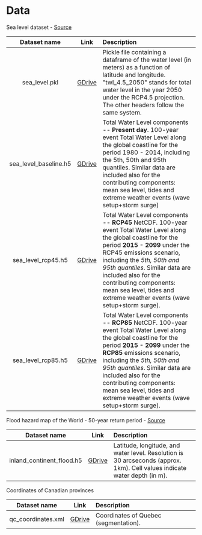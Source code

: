 # Data

Sea level dataset - [Source](http://data.jrc.ec.europa.eu/dataset/jrc-liscoast-10012)

|      Dataset name      |                                     Link                                     | Description                                                                                                                                     |
| :--------------------: | :--------------------------------------------------------------------------: | :---------------------------------------------------------------------------------------------------------------------------------------------- |
| sea_level.pkl | [GDrive](https://drive.google.com/open?id=1uKx-I0hUESuPOjK650lFAUSQBjrwexbv) | Pickle file containing a dataframe of the water level (in meters) as a function of latitude and longitude. "twl_4.5_2050" stands for total water level in the year 2050 under the RCP4.5 projection. The other headers follow the same system.|
| sea_level_baseline.h5 | [GDrive](https://drive.google.com/open?id=19DXUJCrTZAvXtGX6JStrbMFDHu-I6s4t)  | Total Water Level components -- **Present day**. 100-year event Total Water Level along the global coastline for the period 1980 - 2014, including the 5th, 50th and 95th quantiles. Similar data are included also for the contributing components: mean sea level, tides and extreme weather events (wave setup+storm surge) |
|  sea_level_rcp45.h5  | [GDrive](https://drive.google.com/open?id=1HRSdEsSuhjZKr_5OlqGwYMaJzqK3Oo-T) | Total Water Level components -- **RCP45** NetCDF. 100-year event Total Water Level along the global coastline for the period **2015 - 2099** under the RCP45 emissions scenario, including the *5th, 50th and 95th quantiles*. Similar data are included also for the contributing components: mean sea level, tides and extreme weather events (wave setup+storm surge).                                                |
| sea_level_rcp85.h5 | [GDrive](https://drive.google.com/open?id=1JGWJF-BdLBMIhiq1608vs4z-WkTsNSZi)  | Total Water Level components -- **RCP85** NetCDF. 100-year event Total Water Level along the global coastline for the period **2015 - 2099** under the **RCP85** emissions scenario, including the *5th, 50th and 95th quantiles*. Similar data are included also for the contributing components: mean sea level, tides and extreme weather events (wave setup+storm surge).  |


Flood hazard map of the World - 50-year return period - [Source](https://data.jrc.ec.europa.eu/collection/id-0054)

|      Dataset name      |                                     Link                                     | Description                                              |
| :--------------------: | :--------------------------------------------------------------------------: | :--------------------------------------------------------|
| inland_continent_flood.h5 | [GDrive](https://drive.google.com/open?id=1Ksq-JRSUBF2Hot3gJuP5aDEcmytDrERA) | Latitude, longitude, and water level. Resolution is 30 arcseconds (approx. 1km). Cell values indicate water depth (in m). |


Coordinates of Canadian provinces

|      Dataset name      |                                     Link                                     | Description                                              |
| :--------------------: | :--------------------------------------------------------------------------: | :--------------------------------------------------------|
|qc_coordinates.xml | [GDrive](https://drive.google.com/open?id=1DGhxNEUQb8gCSu9RmI3ZGbr0C64d2GJz) | Coordinates of Quebec (segmentation). |
